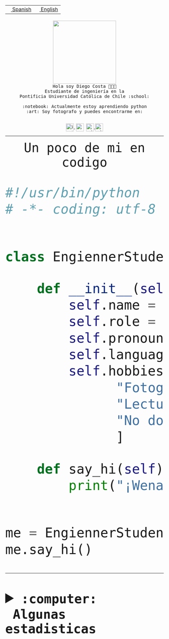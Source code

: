 <table border="0"  align="right">
 <tr><td><a href="README.md"><img src="https://upload.wikimedia.org/wikipedia/commons/thumb/8/89/Bandera_de_Espa%C3%B1a.svg/1200px-Bandera_de_Espa%C3%B1a.svg.png" height="10"> Spanish</a></td>
 <td><a href="README.en.md"><img src="https://upload.wikimedia.org/wikipedia/commons/a/a4/Flag_of_the_United_States.svg" height="10"> English</a></td></tr>
</table><br><br><br>


<p align="center">
  <img src="https://github.com/diegocostares/diegocostares/blob/main/Images/aaa2.gif?raw=true" height="200px" weight="200px">
  <br><samp>
    Hola soy Diego Costa 👨🏻‍💻<br>
    Estudiante de ingeniería en la <br>
    Pontificia Universidad Católica de Chile :school:<br>
  <br>
    :notebook: Actualmente estoy aprendiendo python <br>
    :art: Soy fotografo y puedes encontrarme en: <br>
  <br></samp>
  
</p>

<p align="center">
   <a href="https://instagram.com/diegocosta_no" target="blank">
    <img 
    align="center" src="https://cdn.jsdelivr.net/npm/simple-icons@3.0.1/icons/instagram.svg" alt="instagram" height="25px" width="25px" />
  </a>
  <a style="border: 3px solid; color: white;"href="https://t.me/diegocosta_no" target="blank">
  <img
  align="center" alt="Telegram" width="25px" src="https://icons-for-free.com/iconfiles/png/512/Telegram-1324888767380505522.png" />
</a>
<a href="https://api.whatsapp.com/send?phone=56971897835&text=Hola!" target="blank">
  <img
  align="center" alt="wtsp" width="25px" src="https://img.icons8.com/pastel-glyph/2x/whatsapp--v2.png" />
</a>
<a href="https://www.linkedin.com/in/diego-costa-786249213/" target="blank">
  <img
  align="center" alt="wtsp" width="25px" src="https://img.icons8.com/metro/452/linkedin.png" />
</a>

  </a>
</p>

---


<p align="center"><font size="25"><samp>Un poco de mi en codigo</samp></front></p>


```python
#!/usr/bin/python
# -*- coding: utf-8 -*-


class EngiennerStudent:

    def __init__(self):
        self.name = "Diego Costa"
        self.role = "Estudiante"
        self.pronouns = "he/him"
        self.language_spoken = ["es_CL", "en_US"]
        self.hobbies = [
              "Fotografia",
              "Lectura",
              "No dormir",
              ]

    def say_hi(self):
        print("¡Wena mundo!")


me = EngiennerStudent()
me.say_hi()
```
---
<details>
  <summary><b><samp>:computer: &nbsp;Algunas estadisticas</samp></b></summary>
  <br/></p>

<!--START_SECTION:waka-->
![Code Time](http://img.shields.io/badge/Code%20Time-913%20hrs%205%20mins-blue)

**Soy nocturno 🦉** 

```text
🌞 Mañana                 8 commits           ░░░░░░░░░░░░░░░░░░░░░░░░░   00.30 % 
🌆 Día                    803 commits         ████████░░░░░░░░░░░░░░░░░   30.47 % 
🌃 Tarde                  1144 commits        ███████████░░░░░░░░░░░░░░   43.42 % 
🌙 Noche                  680 commits         ██████░░░░░░░░░░░░░░░░░░░   25.81 % 
```
📅 **Soy más productivo los Martes** 

```text
Lunes                    406 commits         ████░░░░░░░░░░░░░░░░░░░░░   15.41 % 
Martes                   527 commits         █████░░░░░░░░░░░░░░░░░░░░   20.00 % 
Miércoles                340 commits         ███░░░░░░░░░░░░░░░░░░░░░░   12.90 % 
Jueves                   331 commits         ███░░░░░░░░░░░░░░░░░░░░░░   12.56 % 
Viernes                  418 commits         ████░░░░░░░░░░░░░░░░░░░░░   15.86 % 
Sábado                   219 commits         ██░░░░░░░░░░░░░░░░░░░░░░░   08.31 % 
Domingo                  394 commits         ████░░░░░░░░░░░░░░░░░░░░░   14.95 % 
```


📊 **Esta semana me dediqué a** 

```text
🐱‍💻 Proyectos: 
2023-1-S4-Grupo2-Backend 10 hrs 25 mins      ████████░░░░░░░░░░░░░░░░░   33.29 % 
2023-1-S4-Grupo2-IA      7 hrs 30 mins       ██████░░░░░░░░░░░░░░░░░░░   23.96 % 
CAPSTONE                 3 hrs 40 mins       ███░░░░░░░░░░░░░░░░░░░░░░   11.76 % 
private-test             3 hrs 7 mins        ██░░░░░░░░░░░░░░░░░░░░░░░   10.00 % 
Estocasticos control 9may1 hr 37 mins        █░░░░░░░░░░░░░░░░░░░░░░░░   05.19 % 
```


 Last Updated on 11/05/2023 20:19:32 UTC
<!--END_SECTION:waka-->
  
  

<p align="center"> <img src="https://github-readme-stats.vercel.app/api?username=diegocostares&show_icons=true&theme=ayu-mirage" alt="abhisheknaiidu" /></p>
 
</details>
